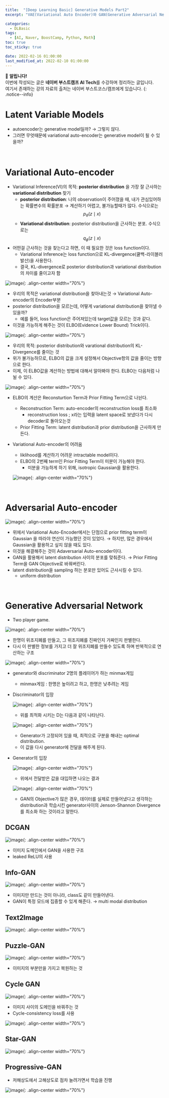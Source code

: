 ```yaml
---
title:  "[Deep Learning Basic] Generative Models Part2"
excerpt: "VAE(Variational Auto Encoder)와 GAN(Generative Adversarial Network) 대한 설명"

categories:
  - DLBasic
tags:
  - [AI, Naver, BoostCamp, Python, Math]
toc: true
toc_sticky: true

date: 2022-02-16 01:00:00
last_modified_at: 2022-02-10 01:00:00
---
```

📌 **알립니다!**<br>
이번에 작성되는 글은 **네이버 부스트캠프 AI Tech**를 수강하며 정리하는 글입니다.<br>
여기서 존재하는 강의 자료의 출처는 네이버 부스트코스/캠프에게 있습니다.
{: .notice--info}

# Latent Variable Models

- autoencoder는 generative model일까? → 그렇지 않다.
- 그러면 무엇때문에 variational auto-encoder는 generative model이 될 수 있을까?

<br>

# Variational Auto-encoder

- Variational Inference(VI)의 목적: **posterior distribution** 을 가장 잘 근사하는 **variational distribution** 찾기
    - **posterior distribution**: 나의 observation이 주어졌을 때, 내가 관심있어하는 확률변수의 확률분포 → 계산하기 어렵고, 불가능할때가 많다. 수식으로는 $$p_\theta(z\mid x)$$
    - **Variational distribution**: posterior distribution을 근사하는 분포. 수식으로는 $$q_\phi(z\mid x)$$
- 어떤걸 근사하는 것을 찾는다고 하면, 이 때 필요한 것은 loss function이다.
    - Variational Inference는 loss function으로 KL-divergence(쿨백-라이블러 발산)을 사용한다.
    - 결국, KL-divergence로 posterior distribution과 variational distribution의 차이를 줄이고자 함

![image](https://user-images.githubusercontent.com/91870042/153741633-fd0f5680-b809-4909-b44a-b2ed9bb4c62b.png){: .align-center width="70%"}

- 우리의 목적은 variational distribution을 찾아내는것 → Variational Auto-encoder의 Encoder부분
- posterior distribution을 모르는데, 어떻게 variational distribution을 찾아낼 수 있을까?
    - 예를 들어, loss function은 주어져있는데 target값을 모르는 것과 같다.
- 이것을 가능하게 해주는 것이 ELBO(Evidence Lower Bound) Trick이다.

![image](https://user-images.githubusercontent.com/91870042/153741636-eddf4153-dfd0-4355-b544-5f4ab961d17d.png){: .align-center width="70%"}

- 우리의 목적: posterior distribution와 varational distribution의 KL-Divergence를 줄이는 것
- 위가 불가능하므로, ELBO의 값을 크게 설정해서 Objective항의 값을 줄이는 방향으로 한다.
- 이제, 이 ELBO값을 계산하는 방법에 대해서 알아봐야 한다. ELBO는 다음처럼 나뉠 수 있다.

![image](https://user-images.githubusercontent.com/91870042/153741647-e4de2bb2-b0bb-4537-8c6a-04bead4915ef.png){: .align-center width="70%"}

- ELBO의 계산은 Reconsturtion Term과 Prior Fitting Term으로 나뉜다.
    - Reconstruction Term: auto-encoder의 reconstruction loss를 최소화
        - reconstruction loss ; x라는 입력을 latent space로 보냈다가 다시 decoder로 돌아오는것
    - Prior Fitting Term: latent distribution과 prior distribution을 근사하게 만든다.
- Variational Auto-encoder의 어려움
    - liklihood를 계산하기 어려운 intractable model이다.
    - ELBO의 2번째 term인 Prior Fitting Term이 미분이 가능해야 한다.
        - 미분을 가능하게 하기 위해, isotropic Gaussian을 활용한다.
    
    ![image](https://user-images.githubusercontent.com/91870042/153741654-2fa1ef14-18f0-4ff5-bb4a-5c52bbc5558c.png){: .align-center width="70%"}
    

<br>

# Adversarial Auto-encoder

![image](https://user-images.githubusercontent.com/91870042/153741656-fc6340d6-12fc-4230-b139-44b24bbf805b.png){: .align-center width="70%"}

- 위에서 Variational Auto-Encoder에서는 단점으로 prior fitting term이 Gaussian 을 따라야 연산이 가능했던 것이 있었다. → 하지만, 많은 경우에서 Gaussian을 활용하고 싶지 않을 때도 있다.
- 이것을 해결해주는 것이 Adaversarial Auto-encoder이다.
- GAN을 활용해서 latent distribution 사이의 분포를 맞춰준다. 
→ Prior Fitting Term을 GAN Objective로 바꿔버린다.
- latent distribution을 sampling 하는 분포만 있어도 근사시킬 수 있다.
    - uniform distribution

<br>

# Generative Adversarial Network

- Two player game.

![image](https://user-images.githubusercontent.com/91870042/153741662-eaebde1b-1e0c-4ac1-b39d-ed6ff07a9f79.png){: .align-center width="70%"}

- 한명이 위조지폐를 만들고, 그 위조지폐를 진짜인지 가짜인지 판별한다.
- 다시 이 판별한 정보를 가지고 더 잘 위조지폐를 만들수 있도록 하며 반복적으로 연산하는 구조

![image](https://user-images.githubusercontent.com/91870042/153741665-0ec70781-6a91-4b86-b3b2-66ba51731aa8.png){: .align-center width="70%"}

- generator와 discriminator 2명의 플레이어가 하는 minmax게임
    - minmax게임 : 한명은 높이려고 하고, 한명은 낮추려는 게임
- Discriminator의 입장
    
    ![image](https://user-images.githubusercontent.com/91870042/153741668-9dfc855d-7e5f-4fab-a4c0-8f71e7e6dc32.png){: .align-center width="70%"}
    
    - 위를 최적화 시키는 D는 다음과 같이 나타난다.
    
    ![image](https://user-images.githubusercontent.com/91870042/153741670-c782a63d-b199-4460-842f-b9f2ea2b5737.png){: .align-center width="70%"}
    
    - Generator가 고정되어 있을 때, 최적으로 구분을 해내는 optimal distribution.
    - 이 값을 다시 generator에 전달을 해주게 된다.
- Generator의 입장
    
    ![image](https://user-images.githubusercontent.com/91870042/153741673-36e750fa-2a0f-4bb9-9c5e-81059f095db0.png){: .align-center width="70%"}
    
    - 위에서 전달받은 값을 대입하면 나오는 결과
    
    ![image](https://user-images.githubusercontent.com/91870042/153741679-bca64a86-edcb-4a65-8fb2-1267ddcf40b3.png){: .align-center width="70%"}
    
    - GAN의 Objective가 많은 경우, 데이터를 실제로 만들어냈다고 생각하는 distribution과 학습시킨 generator사이의 Jenson-Shannon Divergence를 최소화 하는 것이라고 말한다.
    

## DCGAN

![image](https://user-images.githubusercontent.com/91870042/153741687-3963521e-a2c5-4d69-8d0b-1c4bde33fbf7.png){: .align-center width="70%"}

- 이미지 도메인에서 GAN을 사용한 구조
- leaked ReLU의 사용

## Info-GAN

![image](https://user-images.githubusercontent.com/91870042/153741691-3465b607-71e6-4c6b-861e-329959091d46.png){: .align-center width="70%"}

- 이미지만 만드는 것이 아니라, class도 같이 만들어낸다.
- GAN이 특정 모드에 집중할 수 있게 해준다. → multi modal distribution

## Text2Image

![image](https://user-images.githubusercontent.com/91870042/153741695-31c72b36-138e-4896-8ffa-88da1b9fe4e0.png){: .align-center width="70%"}

## Puzzle-GAN

![image](https://user-images.githubusercontent.com/91870042/153741700-5ede984d-fcc8-42ae-a550-f7feb06ddfbf.png){: .align-center width="70%"}

- 이미지의 부분만을 가지고 복원하는 것

## Cycle GAN

![image](https://user-images.githubusercontent.com/91870042/153741703-779f3955-0325-4891-8a87-95b7982096a4.png){: .align-center width="70%"}

- 이미지 사이의 도메인을 바꿔주는 것
- Cycle-consistency loss를 사용

![image](https://user-images.githubusercontent.com/91870042/153741707-fe869c70-6451-4e10-94a2-951e32ad9cd6.png){: .align-center width="70%"}

## Star-GAN

![image](https://user-images.githubusercontent.com/91870042/153741709-851757ff-06f3-4957-a085-9c5cf96d9291.png){: .align-center width="70%"}

## Progressive-GAN

- 저해상도에서 고해상도로 점차 늘려가면서 학습을 진행

![image](https://user-images.githubusercontent.com/91870042/153741715-72eb993a-8e06-4157-81c9-2140521b63b3.png){: .align-center width="70%"}